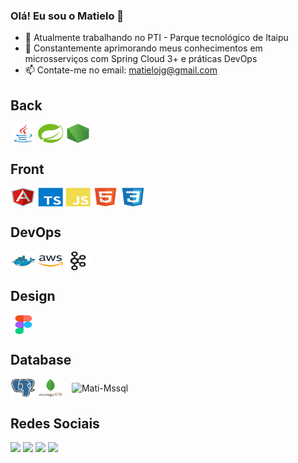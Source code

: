 ### Olá! Eu sou o Matielo 👋

- 🔭 Atualmente trabalhando no PTI - Parque tecnológico de Itaipu
- 🌱 Constantemente aprimorando meus conhecimentos em microsserviços com Spring Cloud 3+ e práticas DevOps
- 📫 Contate-me no email: matielojg@gmail.com

<div style="display: inline_block">

## Back

  <img align="center" alt="Mati-Java" height="30" width="40" src="https://raw.githubusercontent.com/devicons/devicon/master/icons/java/java-original.svg">
  <img align="center" alt="Mati-Java" height="30" width="40" src="https://raw.githubusercontent.com/devicons/devicon/master/icons/spring/spring-original.svg">  
  <img align="center" alt="Mati-Nodejs" height="30" width="40" src="https://raw.githubusercontent.com/devicons/devicon/master/icons/nodejs/nodejs-original.svg">
  
## Front

  <img align="center" alt="Mati-Angular" height="30" width="40" src="https://raw.githubusercontent.com/devicons/devicon/master/icons/angularjs/angularjs-original.svg">
  <img align="center" alt="Mati-Ts" height="30" width="40" src="https://raw.githubusercontent.com/devicons/devicon/master/icons/typescript/typescript-plain.svg">
  <img align="center" alt="Mati-Js" height="30" width="40" src="https://raw.githubusercontent.com/devicons/devicon/master/icons/javascript/javascript-plain.svg">  
  <img align="center" alt="Mati-HTML" height="30" width="40" src="https://raw.githubusercontent.com/devicons/devicon/master/icons/html5/html5-original.svg">
  <img align="center" alt="Mati-CSS" height="30" width="40" src="https://raw.githubusercontent.com/devicons/devicon/master/icons/css3/css3-original.svg">

## DevOps

  <img align="center" alt="Mati-Docker" height="30" width="40" src="https://raw.githubusercontent.com/devicons/devicon/master/icons/docker/docker-original.svg">
   <img align="center" alt="Mati-Amazon" height="30" width="40" src="https://raw.githubusercontent.com/devicons/devicon/master/icons/amazonwebservices/amazonwebservices-original-wordmark.svg">
   <img align="center" alt="Mati-Apachekafka" height="30" width="40" src="https://raw.githubusercontent.com/devicons/devicon/master/icons/apachekafka/apachekafka-original.svg">
   
## Design

   <img align="center" alt="Mati-Figma" height="30" width="40" src="https://raw.githubusercontent.com/devicons/devicon/master/icons/figma/figma-original.svg">
   
## Database

  <img align="center" alt="Mati-Postgres" height="30" width="40" src="https://raw.githubusercontent.com/devicons/devicon/master/icons/postgresql/postgresql-original.svg">
  <img align="center" alt="Mati-DBMongo" height="30" width="40" src="https://raw.githubusercontent.com/devicons/devicon/master/icons/mongodb/mongodb-original-wordmark.svg">
    <img  style="max-width: 100%; margin-left:10px" align="center" class="pass" alt="Mati-Mssql" height="30" width="25" src="https://user-images.githubusercontent.com/4249331/52232852-e2c4f780-28bd-11e9-835d-1e3cf3e43888.png">
  
  <!-- <img align="right" alt="Mati-pic" height="150" style="border-radius:50px;" src="https://media.discordapp.net/attachments/639956127056134178/890373478988013628/Publicacoes_Instagram_1_1.png?width=676&height=676"> -->
</div>


## Redes Sociais

<div> 
 
  <a href="https://www.instagram.com/matielojg" target="_blank"><img src="https://img.shields.io/badge/-Instagram-%23E4405F?style=for-the-badge&logo=instagram&logoColor=white" target="_blank"></a>
 <a href="https://discord.gg/Matielo#8757" target="_blank"><img src="https://img.shields.io/badge/Discord-7289DA?style=for-the-badge&logo=discord&logoColor=white" target="_blank"></a> 
  <a href="https://www.linkedin.com/in/matielojg/" target="_blank"><img src="https://img.shields.io/badge/-LinkedIn-%230077B5?style=for-the-badge&logo=linkedin&logoColor=white" target="_blank"></a>
  <a href = "mailto:matielojg@gmail.com"><img src="https://img.shields.io/badge/-Gmail-%23333?style=for-the-badge&logo=gmail&logoColor=white" target="_blank"></a>
    
</div>
